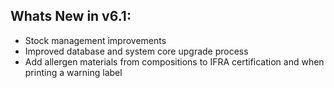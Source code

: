 Whats New in v6.1:
----------------------
- Stock management improvements
- Improved database and system core upgrade process
- Add allergen materials from compositions to IFRA certification and when printing a warning label
